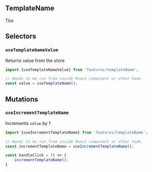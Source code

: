 ## TemplateName

Tba

## Selectors


### `useTemplateNameValue`

Returns value from the store

```javascript
import {useTemplateNameValue} from 'features/templateName';

// Needs to be run from inside React component or other hook.
const value = useTemplateName();
```

## Mutations

### `useIncrementTemplateName`

Increments `value` by 1

```javascript
import {useIncrementTemplateName} from 'features/templateName';

// Needs to be run from inside React component or other hook.
const incrementTemplateName = useIncrementTemplateName();

const handleClick = () => {
    incrementTemplateName();
}
```

